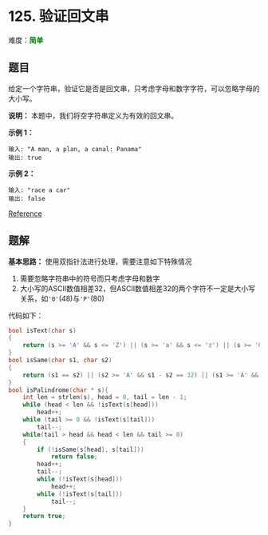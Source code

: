 # 125. 验证回文串

难度：<font color=green>**简单**</font>

## 题目

给定一个字符串，验证它是否是回文串，只考虑字母和数字字符，可以忽略字母的大小写。

**说明：** 本题中，我们将空字符串定义为有效的回文串。

**示例 1：**

```
输入: "A man, a plan, a canal: Panama"
输出: true
```

**示例 2：**

```
输入: "race a car"
输出: false
```

[Reference](https://leetcode-cn.com/problems/valid-palindrome)

## 题解

**基本思路：** 使用双指针法进行处理，需要注意如下特殊情况

1. 需要忽略字符串中的符号而只考虑字母和数字
2. 大小写的ASCII数值相差32，但ASCII数值相差32的两个字符不一定是大小写关系，如`'0'`(48)与`'P'`(80)

代码如下：

```c
bool isText(char s)
{
    return (s >= 'A' && s <= 'Z') || (s >= 'a' && s <= 'z') || (s >= '0' && s <= '9');
}
bool isSame(char s1, char s2)
{
    return (s1 == s2) || (s2 >= 'A' && s1 - s2 == 32) || (s1 >= 'A' && s2 - s1 == 32);
}
bool isPalindrome(char * s){
    int len = strlen(s), head = 0, tail = len - 1;
    while (head < len && !isText(s[head]))
        head++;
    while (tail >= 0 && !isText(s[tail]))
        tail--;
    while(tail > head && head < len && tail >= 0)
    {
        if (!isSame(s[head], s[tail]))
            return false;
        head++;
        tail--;
        while (!isText(s[head]))
            head++;
        while (!isText(s[tail]))
            tail--;
    }
    return true;
}
```